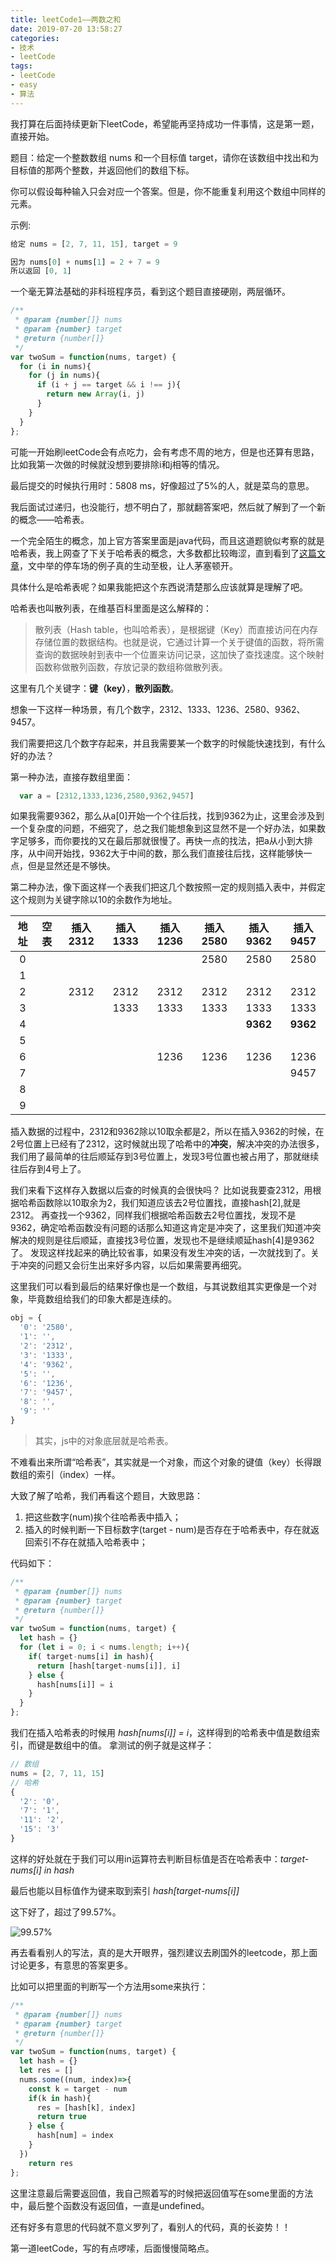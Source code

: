 ```yaml
---
title: leetCode1——两数之和
date: 2019-07-20 13:58:27
categories:
- 技术
- leetCode
tags: 
- leetCode 
- easy 
- 算法
---
```


我打算在后面持续更新下leetCode，希望能再坚持成功一件事情，这是第一题，直接开始。

题目：给定一个整数数组 nums 和一个目标值 target，请你在该数组中找出和为目标值的那两个整数，并返回他们的数组下标。

你可以假设每种输入只会对应一个答案。但是，你不能重复利用这个数组中同样的元素。

示例:

``` js
给定 nums = [2, 7, 11, 15], target = 9

因为 nums[0] + nums[1] = 2 + 7 = 9
所以返回 [0, 1]
```

一个毫无算法基础的非科班程序员，看到这个题目直接硬刚，两层循环。

```js
/**
 * @param {number[]} nums
 * @param {number} target
 * @return {number[]}
 */
var twoSum = function(nums, target) {
  for (i in nums){
    for (j in nums){
      if (i + j == target && i !== j){
        return new Array(i, j)
      }
    }
  }
};
```

可能一开始刷leetCode会有点吃力，会有考虑不周的地方，但是也还算有思路，比如我第一次做的时候就没想到要排除i和j相等的情况。

最后提交的时候执行用时：5808 ms，好像超过了5%的人，就是菜鸟的意思。

我后面试过递归，也没能行，想不明白了，那就翻答案吧，然后就了解到了一个新的概念——哈希表。

一个完全陌生的概念，加上官方答案里面是java代码，而且这道题貌似考察的就是哈希表，我上网查了下关于哈希表的概念，大多数都比较晦涩，直到看到了[这篇文章](https://www.zhihu.com/question/330112288/answer/744362539)，文中举的停车场的例子真的生动至极，让人茅塞顿开。

具体什么是哈希表呢？如果我能把这个东西说清楚那么应该就算是理解了吧。

哈希表也叫散列表，在维基百科里面是这么解释的：

> 散列表（Hash table，也叫哈希表），是根据键（Key）而直接访问在内存存储位置的数据结构。也就是说，它通过计算一个关于键值的函数，将所需查询的数据映射到表中一个位置来访问记录，这加快了查找速度。这个映射函数称做散列函数，存放记录的数组称做散列表。

这里有几个关键字：**键（key）**，**散列函数**。

想象一下这样一种场景，有几个数字，2312、1333、1236、2580、9362、9457。

我们需要把这几个数字存起来，并且我需要某一个数字的时候能快速找到，有什么好的办法？

第一种办法，直接存数组里面：

```js
  var a = [2312,1333,1236,2580,9362,9457]
```

如果我需要9362，那么从a[0]开始一个个往后找，找到9362为止，这里会涉及到一个复杂度的问题，不细究了，总之我们能想象到这显然不是一个好办法，如果数字足够多，而你要找的又在最后那就很慢了。再快一点的找法，把a从小到大排序，从中间开始找，9362大于中间的数，那么我们直接往后找，这样能够快一点，但是显然还是不够快。

第二种办法，像下面这样一个表我们把这几个数按照一定的规则插入表中，并假定这个规则为关键字除以10的余数作为地址。

地址  | 空表 |插入2312|插入1333|插入1236|插入2580|插入9362|插入9457
:-:  | :-:  | :-:   | :-:   | :-:    | :-:   | :-:   | :-:   |
0    |      |       |       |        |  2580 | 2580  | 2580  |
1    |      |       |       |        |       |       |       |
2    |      | 2312  | 2312  |  2312  |  2312 | 2312  | 2312  |
3    |      |       | 1333  |  1333  |  1333 | 1333  | 1333  |
4    |      |       |       |        |       |**9362**|**9362**|
5    |      |       |       |        |       |       |       |
6    |      |       |       |  1236  |  1236 | 1236  | 1236  |
7    |      |       |       |        |       |       | 9457  |
8    |      |       |       |        |       |       |       |
9    |      |       |       |        |       |       |       |

插入数据的过程中，2312和9362除以10取余都是2，所以在插入9362的时候，在2号位置上已经有了2312，这时候就出现了哈希中的**冲突**，解决冲突的办法很多，我们用了最简单的往后顺延存到3号位置上，发现3号位置也被占用了，那就继续往后存到4号上了。

我们来看下这样存入数据以后查的时候真的会很快吗？
比如说我要查2312，用根据哈希函数除以10取余为2，我们知道应该去2号位置找，直接hash[2],就是2312。
再查找一个9362，同样我们根据哈希函数去2号位置找，发现不是9362，确定哈希函数没有问题的话那么知道这肯定是冲突了，这里我们知道冲突解决的规则是往后顺延，直接找3号位置，发现也不是继续顺延hash[4]是9362了。
发现这样找起来的确比较省事，如果没有发生冲突的话，一次就找到了。关于冲突的问题又会衍生出来好多内容，以后如果需要再细究。

这里我们可以看到最后的结果好像也是一个数组，与其说数组其实更像是一个对象，毕竟数组给我们的印象大都是连续的。


```js
obj = {
  '0': '2580',
  '1': '',
  '2': '2312',
  '3': '1333',
  '4': '9362',
  '5': '',
  '6': '1236',
  '7': '9457',
  '8': '',
  '9': ''
}
```

>其实，js中的对象底层就是哈希表。

不难看出来所谓“哈希表”，其实就是一个对象，而这个对象的键值（key）长得跟数组的索引（index）一样。

大致了解了哈希，我们再看这个题目，大致思路：

1. 把这些数字(num)挨个往哈希表中插入；
2. 插入的时候判断一下目标数字(target - num)是否存在于哈希表中，存在就返回索引不存在就插入哈希表中；

代码如下：

```js
/**
 * @param {number[]} nums
 * @param {number} target
 * @return {number[]}
 */
var twoSum = function(nums, target) {
  let hash = {}
  for (let i = 0; i < nums.length; i++){
    if( target-nums[i] in hash){
      return [hash[target-nums[i]], i]
    } else {
      hash[nums[i]] = i
    }
  }
};
```

我们在插入哈希表的时候用 *hash[nums[i]] = i*，这样得到的哈希表中值是数组索引，而键是数组中的值。
拿测试的例子就是这样子：

```js
// 数组
nums = [2, 7, 11, 15]
// 哈希
{
  '2': '0',
  '7': '1',
  '11': '2',
  '15': '3'
}
```

这样的好处就在于我们可以用in运算符去判断目标值是否在哈希表中：*target-nums[i] in hash*

最后也能以目标值作为键来取到索引 *hash[target-nums[i]]*

这下好了，超过了99.57%。

![99.57%](http://res.troubledot.cn/twosum.png)

再去看看别人的写法，真的是大开眼界，强烈建议去刷国外的leetcode，那上面讨论更多，有意思的答案更多。

比如可以把里面的判断写一个方法用some来执行：

```js
/**
 * @param {number[]} nums
 * @param {number} target
 * @return {number[]}
 */
var twoSum = function(nums, target) {
  let hash = {}
  let res = []
  nums.some((num, index)=>{
    const k = target - num
    if(k in hash){
      res = [hash[k], index]
      return true
    } else {
      hash[num] = index
    }
  })
    return res
};
```

这里注意最后需要返回值，我自己照着写的时候把返回值写在some里面的方法中，最后整个函数没有返回值，一直是undefined。

还有好多有意思的代码就不意义罗列了，看别人的代码，真的长姿势！！

第一道leetCode，写的有点啰嗦，后面慢慢简略点。
